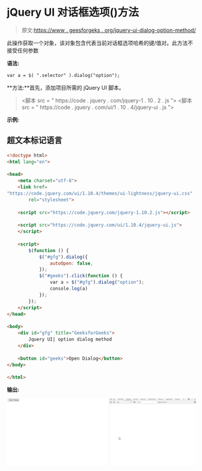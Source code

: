 # jQuery UI 对话框选项()方法

> 原文:[https://www . geesforgeks . org/jquery-ui-dialog-option-method/](https://www.geeksforgeeks.org/jquery-ui-dialog-option-method/)

此操作获取一个对象，该对象包含代表当前对话框选项哈希的键/值对。此方法不接受任何参数

**语法:**

```html
var a = $( ".selector" ).dialog("option");
```

**方法:**首先，添加项目所需的 jQuery UI 脚本。

> <link href="“https://code.jquery.com/ui/1.10.4/themes/ui-lightness/jquery-ui.css”" rel="“stylesheet”">
> <脚本 src = " https://code . jquery . com/jquery-1 . 10 . 2 . js "></脚本>
> <脚本 src = " https://code . jquery . com/ui/1 . 10 . 4/jquery-ui . js "></脚本>

**示例:**

## 超文本标记语言

```html
<!doctype html>
<html lang="en">

<head>
    <meta charset="utf-8">
    <link href=
"https://code.jquery.com/ui/1.10.4/themes/ui-lightness/jquery-ui.css"
        rel="stylesheet">

    <script src="https://code.jquery.com/jquery-1.10.2.js"></script>

    <script src="https://code.jquery.com/ui/1.10.4/jquery-ui.js">
    </script>

    <script>
        $(function () {
            $("#gfg").dialog({
                autoOpen: false,
            });
            $("#geeks").click(function () {
                var a = $("#gfg").dialog("option");
                console.log(a)
            });
        });
    </script>
</head>

<body>
    <div id="gfg" title="GeeksforGeeks">
        Jquery UI| option dialog method
    </div>

    <button id="geeks">Open Dialog</button>
</body>

</html>
```

**输出:**

![](img/1c3a30d13c4bcc5e473f577eb9b4c69e.png)